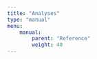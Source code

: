 ```yaml
---
title: "Analyses"
type: "manual"
menu:
    manual:
        parent: "Reference"
        weight: 40
---
```

